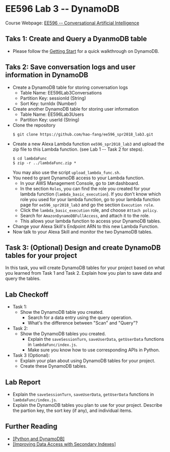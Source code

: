 # EE596 Lab 3 -- DynamoDB

Course Webpage: [EE596 -- Conversational Artificial Intelligence](https://hao-fang.github.io/ee596_spr2018/)

## Taks 1: Create and Query a DyanmoDB table
* Please follow the [Getting Start](https://aws.amazon.com/getting-started/tutorials/create-nosql-table/)
for a quick walkthrough on DynamoDB.

## Taks 2: Save conversation logs and user information in DynamoDB
* Create a DynamoDB table for storing conversation logs
	* Table Name: EE596Lab3Conversations
	* Partition Key: sessionId (String)
	* Sort Key: turnIdx (Number)
* Create another DynamoDB table for storing user information
	* Table Name: EE596Lab3Users
	* Partition Key: userId (String)
* Clone the repository
  ```
  $ git clone https://github.com/hao-fang/ee596_spr2018_lab3.git
  ```
* Create a new Alexa Lambda function `ee596_spr2018_lab3` and upload the zip
	file to this Lambda function. (see Lab 1 -- Task 2 for steps).
  ```
  $ cd lambdaFunc
  $ zip -r ../lambdaFunc.zip *
  ```
  You may also use the script `upload_lambda_func.sh`.
* You need to grant DynamoDB access to your Lambda function.
	* In your AWS Management Console, go to `IAM` dashboard.  
	* In the section `Roles`, you can find the role you created for your lambda function (`lambda_basic_execution`).
	If you don't know which role you used for your lambda function, go to your
	lambda function page for `ee596_spr2018_lab3` and go the section `Execution
	role`.
	* Click the `lambda_basic_execution` role, and choose `Attach policy`.
	* Search for `AmazonDynamoDBFullAccess`, and attach it to the role.
	* This allows your lambda function to access your DynamoDB tables.
* Change your Alexa Skill's Endpoint ARN to this new Lambda Function.
* Now talk to your Alexa Skill and monitor the two DynamoDB tables.

## Task 3: (Optional) Design and create DynamoDB tables for your project

In this task, you will create DynamoDB tables for your project based on
what you learned from Task 1 and Task 2.
Explain how you plan to save data and query the tables.


## Lab Checkoff
* Task 1:
  * Show the DynamoDB table you created.
	* Search for a data entry using the query operation.
	* What's the difference between "Scan" and "Query"?
* Task 2:
  * Show the DynamoDB tables you created.
	* Explain the `saveSessionTurn`, `saveUserData`, `getUserData` functions in `lambdaFunc/index.js`.
	* Make sure you know how to use corresponding APIs in Python.
* Task 3 (Optional):
	* Explain your plan about using DynamoDB tables for your project.
	* Create these DynamoDB tables.

## Lab Report
* Explain the `saveSessionTurn`, `saveUserData`, `getUserData` functions in `lambdaFunc/index.js`.
* Explain the DynamoDB tables you plan to use for your project. Describe the partion key, the sort key (if any), and individual items.

## Further Reading
* [[Python and DynamoDB]](https://docs.aws.amazon.com/amazondynamodb/latest/developerguide/Programming.html)
* [[Improving Data Access with Secondary Indexes]](https://docs.aws.amazon.com/amazondynamodb/latest/developerguide/SecondaryIndexes.html)

